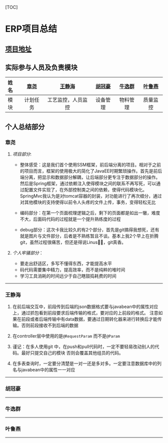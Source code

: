[TOC]



# ERP项目总结

## [项目地址](https://github.com/zhattty/project2/)

## 实际参与人员及负责模块

| 姓名 | [章尧](#章尧) |  [王静海](王静海)  | [胡冠豪](#胡冠豪) | [牛逸群](#牛逸群) | [叶鲁燕](#叶鲁燕) |
| :--- | :-----------: | :----------------: | :---------------: | :---------------: | :---------------: |
| 模块 |   计划任务    | 工艺监控，人员监控 |     设备管理      |     物料管理      |     质量监控      |

## 个人总结部分

### 章尧

1. *项目部分*:

   * 整体感受：这是我们首个使用SSM框架，前后端分离的项目。相对于之前的项目而言，框架的使用极大的简化了JavaEE时期繁琐操作。首先是前后端分离，把显示和数据部分解耦，让后端部分更专注于数据部分的操作。然后是Spring框架，通过依赖注入使得模块之间的联系不再写死，可以通过配置文件实现了，在外部控制类之间的依赖，使得代码模块化。SpringMvc我认为是对tomcat容器的封装，对功能进行了再次细分，通过对其他模块的支持使得以前令人头疼的文件上传，事务，变得轻松无比

     

   * 编码部分：在第一个页面梳理逻辑之后，剩下的页面都是如出一辙，难度不大，后面码代码的过程就是一个提升熟练度的过程

     

   * debug部分：这次卡我比较久的有2个部分，首先是git搞得我想死，还有就是图片与文件部分，后者是不熟练暂且不谈。基本上我2个早上在折腾git，虽然过程很痛苦，但还是得说Linus🐂🍺，git真香。

     

2. *个人牢骚部分*：

   * 要走出舒适区，多写不懂得东西，才能提高水平
   * 码代码需要集中精力，提高效率，而不是纯粹的堆时间
   * 学习工具消耗的时间远少于自己瞎鼓捣耗费的时间

---

### 王静海

1. 在前后端交互中，前段传到后端的json数据格式要与javabean中的属性对应上，通过抓包看到前段要求后端传输的格式，要对应的上前段的格式。  注意如果在前段或者后端传输中有data数据，要通过日期转化器来进行转换后才能传输。否则前段接收不到后端的数据

   

2. 在controller层中使用的是`@RequestParam`  而不是`@Param`

   

3. 谨记：在多人使用git 中，在push和pull代码时，一定不要轻易改动别人的代码。最好只提交自己的模块    否则会覆盖其他组员的代码。

   

4. 在多表查询时，一定要分清楚是一对一还是多对多。一定要注意数据库中的列名与javabean中的属性一一对应

---

### 胡冠豪

---

### 牛逸群

---

### 叶鲁燕

---

